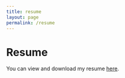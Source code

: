 ```yaml
---
title: resume
layout: page
permalink: /resume
---
```


# Resume

You can view and download my resume [here](https://drive.google.com/file/d/1-wiPuG_JF3cd4pEIwTfO8sVu8yfMyFV2/view?usp=sharing).

